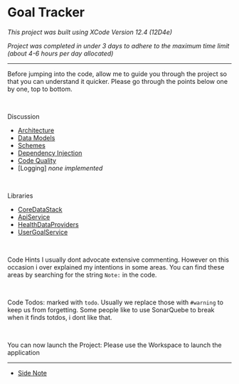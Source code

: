 #  Goal Tracker

_This project was built using XCode Version 12.4 (12D4e)_

_Project was completed in under 3 days to adhere to the maximum time limit (about 4-6 hours per day allocated)_

---

Before jumping into the code, allow me to guide you through the project so that you can understand it quicker.
Please go through the points below one by one, top to bottom.

<br>

Discussion
- [Architecture](https://github.com/georgesjamous/GoalTracker/blob/master/README.ARCHITECTURE.md)
- [Data Models](https://github.com/georgesjamous/GoalTracker/blob/master/README.MODELS.md)
- [Schemes](https://github.com/georgesjamous/GoalTracker/blob/master/README.SCHEMES.md)
- [Dependency Injection](https://github.com/georgesjamous/GoalTracker/blob/master/README.DI.md)
- [Code Quality](https://github.com/georgesjamous/GoalTracker/blob/master/README.CODE.md)
- [Logging] _none implemented_

<br>

Libraries
- [CoreDataStack](https://github.com/georgesjamous/GoalTracker/blob/master/CoreDataStack)
- [ApiService](https://github.com/georgesjamous/GoalTracker/blob/master/ApiCall)
- [HealthDataProviders](https://github.com/georgesjamous/GoalTracker/blob/master/HealthDataProvider)
- [UserGoalService](https://github.com/georgesjamous/GoalTracker/blob/master/UserGoalsService)

<br>

Code Hints
  I usually dont advocate extensive commenting. However on this occasion i over explained my intentions in some areas. 
  You can find these areas by searching for the string `Note:` in the code.

<br>

Code Todos: 
  marked with `todo`. Usually we replace those with `#warning` to keep us from forgetting.
  Some people like to use SonarQuebe to break when it finds totdos, i dont like that.

<br>

You can now launch the Project: 
  Please use the Workspace to launch the application

---

- [Side Note](https://github.com/georgesjamous/GoalTracker/blob/master/README.SIDENOTE.md)


